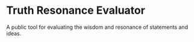 # Truth Resonance Evaluator

A public tool for evaluating the wisdom and resonance of statements and ideas.